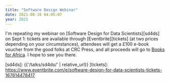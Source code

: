 ```yaml
---
title: "Software Design Webinar"
date: 2021-08-18 04:05:07
year: 2021
---
```


I'm repeating my webinar on [Software Design for Data Scientists][sd4ds] on Sept 1:
tickets are available through [Eventbrite][tickets]
(at two prices depending on your circumstances),
attendees will get a £100 e-book voucher from the good folks at CRC Press,
and all proceeds will go to [Books for Africa][b4a].
I hope to see you there.

[b4a]: https://www.booksforafrica.org/
[sd4ds]: {{'/talks/sd4ds/' | relative_url}}
[tickets]: https://www.eventbrite.com/e/software-design-for-data-scientists-tickets-167614478417
